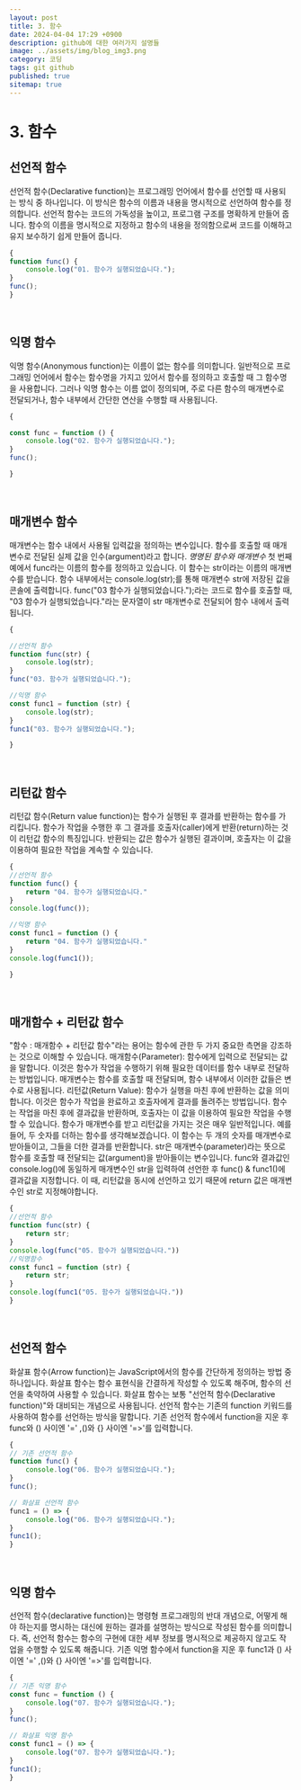 ```yaml
---
layout: post
title: 3. 함수
date: 2024-04-04 17:29 +0900
description: github에 대한 여러가지 설명들
image: ../assets/img/blog_img3.png
category: 코딩
tags: git github
published: true
sitemap: true
---
```


# 3. 함수
## 선언적 함수
선언적 함수(Declarative function)는 프로그래밍 언어에서 함수를 선언할 때 사용되는 방식 중 하나입니다. 이 방식은 함수의 이름과 내용을 명시적으로 선언하여 함수를 정의합니다.
선언적 함수는 코드의 가독성을 높이고, 프로그램 구조를 명확하게 만들어 줍니다. 함수의 이름을 명시적으로 지정하고 함수의 내용을 정의함으로써 코드를 이해하고 유지 보수하기 쉽게 만들어 줍니다.   
````javascript
{
function func() {
    console.log("01. 함수가 실행되었습니다.");
}
func();
}
````   
<br>

## 익명 함수
익명 함수(Anonymous function)는 이름이 없는 함수를 의미합니다. 일반적으로 프로그래밍 언어에서 함수는 함수명을 가지고 있어서 함수를 정의하고 호출할 때 그 함수명을 사용합니다. 그러나 익명 함수는 이름 없이 정의되며, 주로 다른 함수의 매개변수로 전달되거나, 함수 내부에서 간단한 연산을 수행할 때 사용됩니다.
````javascript
{

const func = function () {
    console.log("02. 함수가 실행되었습니다.");
}
func();

}
````
<br>

## 매개변수 함수
매개변수는 함수 내에서 사용될 입력값을 정의하는 변수입니다. 함수를 호출할 때 매개변수로 전달된 실제 값을 인수(argument)라고 합니다. *명명된 함수와 매개변수* 첫 번째 예에서 func라는 이름의 함수를 정의하고 있습니다. 이 함수는 str이라는 이름의 매개변수를 받습니다. 함수 내부에서는 console.log(str);를 통해 매개변수 str에 저장된 값을 콘솔에 출력합니다. func("03 함수가 실행되었습니다.");라는 코드로 함수를 호출할 때, "03 함수가 실행되었습니다."라는 문자열이 str 매개변수로 전달되어 함수 내에서 출력됩니다.   
````javascript
{

//선언적 함수
function func(str) {
    console.log(str);
}
func("03. 함수가 실행되었습니다.");

//익명 함수
const func1 = function (str) {
    console.log(str);
}
func1("03. 함수가 실행되었습니다.");

}
````
<br>

## 리턴값 함수
리턴값 함수(Return value function)는 함수가 실행된 후 결과를 반환하는 함수를 가리킵니다. 함수가 작업을 수행한 후 그 결과를 호출자(caller)에게 반환(return)하는 것이 리턴값 함수의 특징입니다. 반환되는 값은 함수가 실행된 결과이며, 호출자는 이 값을 이용하여 필요한 작업을 계속할 수 있습니다.
````javascript
{
//선언적 함수
function func() {
    return "04. 함수가 실행되었습니다."
}
console.log(func());

//익명 함수
const func1 = function () {
    return "04. 함수가 실행되었습니다."
}
console.log(func1());

}
````
<br>

## 매개함수 + 리턴값 함수
"함수 : 매개함수 + 리턴값 함수"라는 용어는 함수에 관한 두 가지 중요한 측면을 강조하는 것으로 이해할 수 있습니다. 매개함수(Parameter): 함수에게 입력으로 전달되는 값을 말합니다. 이것은 함수가 작업을 수행하기 위해 필요한 데이터를 함수 내부로 전달하는 방법입니다. 매개변수는 함수를 호출할 때 전달되며, 함수 내부에서 이러한 값들은 변수로 사용됩니다. 리턴값(Return Value): 함수가 실행을 마친 후에 반환하는 값을 의미합니다. 이것은 함수가 작업을 완료하고 호출자에게 결과를 돌려주는 방법입니다. 함수는 작업을 마친 후에 결과값을 반환하며, 호출자는 이 값을 이용하여 필요한 작업을 수행할 수 있습니다. 함수가 매개변수를 받고 리턴값을 가지는 것은 매우 일반적입니다. 예를 들어, 두 숫자를 더하는 함수를 생각해보겠습니다. 이 함수는 두 개의 숫자를 매개변수로 받아들이고, 그들을 더한 결과를 반환합니다. str은 매개변수(parameter)라는 뜻으로 함수를 호출할 때 전달되는 값(argument)을 받아들이는 변수입니다. func와 결과값인 console.log()에 동일하게 매개변수인 str을 입력하여 선언한 후 func() & func1()에 결과값을 지정합니다. 이 때, 리턴값을 동시에 선언하고 있기 때문에 return 값은 매개변수인 str로 지정해야합니다.   
````javascript
{
//선언적 함수
function func(str) {
    return str;
}
console.log(func("05. 함수가 실행되었습니다."))
//익명함수
const func1 = function (str) {
    return str;
}
console.log(func1("05. 함수가 실행되었습니다."))
}
````
<br>

## 선언적 함수
화살표 함수(Arrow function)는 JavaScript에서의 함수를 간단하게 정의하는 방법 중 하나입니다. 화살표 함수는 함수 표현식을 간결하게 작성할 수 있도록 해주며, 함수의 선언을 축약하여 사용할 수 있습니다.
화살표 함수는 보통 "선언적 함수(Declarative function)"와 대비되는 개념으로 사용됩니다. 선언적 함수는 기존의 function 키워드를 사용하여 함수를 선언하는 방식을 말합니다. 기존 선언적 함수에서 function을 지운 후 func와 () 사이엔 '=' ,()와 {} 사이엔 '=>'를 입력합니다.   
````javascript
{
// 기존 선언적 함수
function func() {
    console.log("06. 함수가 실행되었습니다.");
}
func();

// 화살표 선언적 함수
func1 = () => {
    console.log("06. 함수가 실행되었습니다.");
}
func1();
}
````
<br>

## 익명 함수
선언적 함수(declarative function)는 명령형 프로그래밍의 반대 개념으로, 어떻게 해야 하는지를 명시하는 대신에 원하는 결과를 설명하는 방식으로 작성된 함수를 의미합니다. 즉, 선언적 함수는 함수의 구현에 대한 세부 정보를 명시적으로 제공하지 않고도 작업을 수행할 수 있도록 해줍니다. 기존 익명 함수에서 function을 지운 후 func1과 () 사이엔 '=' ,()와 {} 사이엔 '=>'를 입력합니다.   
````javascript
{
// 기존 익명 함수
const func = function () {
    console.log("07. 함수가 실행되었습니다.");
}
func();

// 화살표 익명 함수
const func1 = () => {
    console.log("07. 함수가 실행되었습니다.");
}
func1();
}
````
<br>

